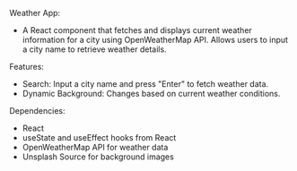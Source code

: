 Weather App:
- A React component that fetches and displays current weather information for a city using OpenWeatherMap API. Allows users to input a city name to retrieve weather details.

Features:
- Search: Input a city name and press "Enter" to fetch weather data.
- Dynamic Background: Changes based on current weather conditions.

Dependencies:
- React
- useState and useEffect hooks from React
- OpenWeatherMap API for weather data
- Unsplash Source for background images
